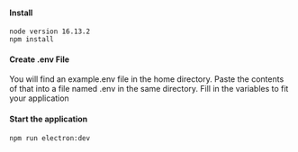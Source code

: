 #### Install
```
node version 16.13.2
npm install
```

#### Create .env File
You will find an example.env file in the home directory. Paste the contents of that into a file named .env in the same directory.
Fill in the variables to fit your application


#### Start the application
```
npm run electron:dev
```
